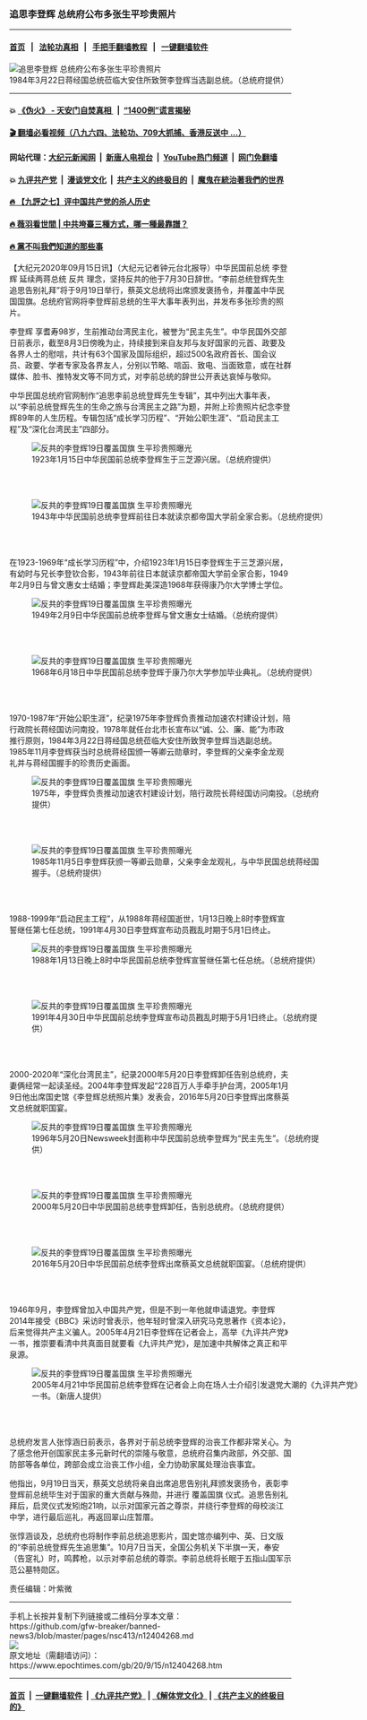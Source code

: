### 追思李登辉 总统府公布多张生平珍贵照片
------------------------

#### [首页](https://github.com/gfw-breaker/banned-news3/blob/master/README.md) &nbsp;&nbsp;|&nbsp;&nbsp; [法轮功真相](https://github.com/begood0513/basic/blob/master/README.md)  &nbsp;&nbsp;|&nbsp;&nbsp; [手把手翻墙教程](https://github.com/gfw-breaker/guides/wiki)  &nbsp;&nbsp;|&nbsp;&nbsp; [一键翻墙软件](https://github.com/gfw-breaker/nogfw/blob/master/README.md)  



<div><img alt="追思李登辉 总统府公布多张生平珍贵照片" class="attachment-djy_600_400 size-djy_600_400 wp-post-image" src="https://i.epochtimes.com/assets/uploads/2020/09/2009142354242378-523x400.jpg"/>
<div class="caption">
 1984年3月22日蒋经国总统莅临大安住所致贺李登辉当选副总统。（总统府提供）
</div></div><hr/>

#### 💥 [《伪火》 - 天安门自焚真相 ](http://158.247.203.241:10000/videos/blog/weihuo.html)&nbsp; |&nbsp; [“1400例”谎言揭秘  ](http://158.247.203.241:10000/videos/blog/jiexi1400.html)

#### [ 🎬  翻墙必看视频（八九六四、法轮功、709大抓捕、香港反送中 ...）](https://github.com/gfw-breaker/links/blob/master/banned.md)

#### 网站代理：[大纪元新闻网](http://158.247.203.241:10080/gb/) &nbsp;|&nbsp; [新唐人电视台](http://158.247.203.241:8808/gb/)  &nbsp;|&nbsp; [YouTube热门频道](http://158.247.203.241/youtube.html) &nbsp;|&nbsp; [网门免翻墙](http://158.247.203.241:11000/show.aspx?name=ogHome)

#### 💥 [九评共产党](http://158.247.203.241:10000/videos/res/jiuping/)&nbsp; |&nbsp; [漫谈党文化](http://158.247.203.241:10000/videos/res/mtdwh/)&nbsp; |&nbsp; [共产主义的终极目的](http://158.247.203.241:10000/videos/res/zjmd/)&nbsp; |&nbsp; [魔鬼在統治著我們的世界](http://158.247.203.241:10000/videos/res/TheSpecter/)  

#### [ 🔥  【九評之七】评中国共产党的杀人历史](http://158.247.203.241:10000/videos/news/../res/jiuping/index.html)

#### [ 🔥  薇羽看世間 | 中共垮臺三種方式，哪一種最靠譜？](http://158.247.203.241:10000/videos/news/weiyu01.html)

#### [ 🔥  黨不叫我們知道的那些事](http://158.247.203.241:10000/videos/news/truth02.html)

<div><p>
 【大纪元2020年09月15日讯】（大纪元记者钟元台北报导）中华民国前总统
 <ok href="https://www.epochtimes.com/gb/tag/%E6%9D%8E%E7%99%BB%E8%BE%89.html">
  李登辉
 </ok>
 延续两蒋总统
 <ok href="https://www.epochtimes.com/gb/tag/%E5%8F%8D%E5%85%B1.html">
  反共
 </ok>
 理念，坚持反共的他于7月30日辞世。“李前总统登辉先生追思告别礼拜”将于9月19日举行，蔡英文总统将出席颁发褒扬令，并覆盖中华民国国旗。总统府官网将李登辉前总统的生平大事年表列出，并发布多张珍贵的照片。
</p>
<p>
 <ok href="https://www.epochtimes.com/gb/tag/%E6%9D%8E%E7%99%BB%E8%BE%89.html">
  李登辉
 </ok>
 享耆寿98岁，生前推动台湾民主化，被誉为“民主先生”。中华民国外交部日前表示，截至8月3日傍晚为止，持续接到来自友邦与友好国家的元首、政要及各界人士的慰唁，共计有63个国家及国际组织，超过500名政府首长、国会议员、政要、学者专家及各界友人，分别以节略、唁函、致电、当面致意，或在社群媒体、脸书、推特发文等不同方式，对李前总统的辞世公开表达哀悼与敬仰。
</p>
<p>
 中华民国总统府官网制作“追思李前总统登辉先生专辑”，其中列出大事年表，以“李前总统登辉先生的生命之旅与台湾民主之路”为题，并附上珍贵照片纪念李登辉89年的人生历程。专辑包括“成长学习历程”、“开始公职生涯”、“启动民主工程”及“深化台湾民主”四部分。
</p>
<figure class="wp-caption aligncenter" id="attachment_12404315" style="width: 523px">
 <ok href="https://i.epochtimes.com/assets/uploads/2020/09/2009142346232378.jpg">
  <img alt="反共的李登辉19日覆盖国旗 生平珍贵照曝光" class="size-large wp-image-12404315" src="https://i.epochtimes.com/assets/uploads/2020/09/2009142346232378.jpg" title="反共的李登辉19日覆盖国旗 生平珍贵照曝光"/>
 </ok>
 <br/><figcaption class="wp-caption-text">
  1923年1月15日中华民国前总统李登辉生于三芝源兴居。（总统府提供）
 </figcaption><br/>
</figure><br/>
<figure class="wp-caption aligncenter" id="attachment_12404317" style="width: 523px">
 <ok href="https://i.epochtimes.com/assets/uploads/2020/09/2009142348382378.jpg">
  <img alt="反共的李登辉19日覆盖国旗 生平珍贵照曝光" class="size-large wp-image-12404317" src="https://i.epochtimes.com/assets/uploads/2020/09/2009142348382378.jpg" title="反共的李登辉19日覆盖国旗 生平珍贵照曝光"/>
 </ok>
 <br/><figcaption class="wp-caption-text">
  1943年中华民国前总统李登辉前往日本就读京都帝国大学前全家合影。（总统府提供）
 </figcaption><br/>
</figure><br/>
<p>
 在1923-1969年“成长学习历程”中，介绍1923年1月15日李登辉生于三芝源兴居，有幼时与兄长李登钦合影，1943年前往日本就读京都帝国大学前全家合影，1949年2月9日与曾文惠女士结婚；李登辉赴美深造1968年获得康乃尔大学博士学位。
</p>
<figure class="wp-caption aligncenter" id="attachment_12404318" style="width: 523px">
 <ok href="https://i.epochtimes.com/assets/uploads/2020/09/2009142350082378.jpg">
  <img alt="反共的李登辉19日覆盖国旗 生平珍贵照曝光" class="size-large wp-image-12404318" src="https://i.epochtimes.com/assets/uploads/2020/09/2009142350082378.jpg" title="反共的李登辉19日覆盖国旗 生平珍贵照曝光"/>
 </ok>
 <br/><figcaption class="wp-caption-text">
  1949年2月9日中华民国前总统李登辉与曾文惠女士结婚。（总统府提供）
 </figcaption><br/>
</figure><br/>
<figure class="wp-caption aligncenter" id="attachment_12404320" style="width: 523px">
 <ok href="https://i.epochtimes.com/assets/uploads/2020/09/2009142352052378.jpg">
  <img alt="反共的李登辉19日覆盖国旗 生平珍贵照曝光" class="size-large wp-image-12404320" src="https://i.epochtimes.com/assets/uploads/2020/09/2009142352052378.jpg" title="反共的李登辉19日覆盖国旗 生平珍贵照曝光"/>
 </ok>
 <br/><figcaption class="wp-caption-text">
  1968年6月18日中华民国前总统李登辉于康乃尔大学参加毕业典礼。（总统府提供）
 </figcaption><br/>
</figure><br/>
<p>
 1970-1987年“开始公职生涯”，纪录1975年李登辉负责推动加速农村建设计划，陪行政院长蒋经国访问南投，1978年就任台北市长宣布以“诚、公、廉、能”为市政推行原则，1984年3月22日蒋经国总统莅临大安住所致贺李登辉当选副总统。1985年11月李登辉获当时总统蒋经国颁一等卿云勋章时，李登辉的父亲李金龙观礼并与蒋经国握手的珍贵历史画面。
</p>
<figure class="wp-caption aligncenter" id="attachment_12404323" style="width: 523px">
 <ok href="https://i.epochtimes.com/assets/uploads/2020/09/2009142352532378.jpg">
  <img alt="反共的李登辉19日覆盖国旗 生平珍贵照曝光" class="size-large wp-image-12404323" src="https://i.epochtimes.com/assets/uploads/2020/09/2009142352532378.jpg" title="反共的李登辉19日覆盖国旗 生平珍贵照曝光"/>
 </ok>
 <br/><figcaption class="wp-caption-text">
  1975年，李登辉负责推动加速农村建设计划，陪行政院长蒋经国访问南投。（总统府提供）
 </figcaption><br/>
</figure><br/>
<figure class="wp-caption aligncenter" id="attachment_12404324" style="width: 523px">
 <ok href="https://i.epochtimes.com/assets/uploads/2020/09/2009150012292378.jpg">
  <img alt="反共的李登辉19日覆盖国旗 生平珍贵照曝光" class="size-large wp-image-12404324" src="https://i.epochtimes.com/assets/uploads/2020/09/2009150012292378.jpg" title="反共的李登辉19日覆盖国旗 生平珍贵照曝光"/>
 </ok>
 <br/><figcaption class="wp-caption-text">
  1985年11月5日李登辉获颁一等卿云勋章，父亲李金龙观礼，与中华民国总统蒋经国握手。（总统府提供）
 </figcaption><br/>
</figure><br/>
<p>
 1988-1999年“启动民主工程”，从1988年蒋经国逝世，1月13日晚上8时李登辉宣誓继任第七任总统，1991年4月30日李登辉宣布动员戡乱时期于5月1日终止。
</p>
<figure class="wp-caption aligncenter" id="attachment_12404325" style="width: 523px">
 <ok href="https://i.epochtimes.com/assets/uploads/2020/09/2009150013412378.jpg">
  <img alt="反共的李登辉19日覆盖国旗 生平珍贵照曝光" class="size-large wp-image-12404325" src="https://i.epochtimes.com/assets/uploads/2020/09/2009150013412378.jpg" title="反共的李登辉19日覆盖国旗 生平珍贵照曝光"/>
 </ok>
 <br/><figcaption class="wp-caption-text">
  1988年1月13日晚上8时中华民国前总统李登辉宣誓继任第七任总统。（总统府提供）
 </figcaption><br/>
</figure><br/>
<figure class="wp-caption aligncenter" id="attachment_12404328" style="width: 523px">
 <ok href="https://i.epochtimes.com/assets/uploads/2020/09/2009150026582378.jpg">
  <img alt="反共的李登辉19日覆盖国旗 生平珍贵照曝光" class="size-large wp-image-12404328" src="https://i.epochtimes.com/assets/uploads/2020/09/2009150026582378.jpg" title="反共的李登辉19日覆盖国旗 生平珍贵照曝光"/>
 </ok>
 <br/><figcaption class="wp-caption-text">
  1991年4月30日中华民国前总统李登辉宣布动员戡乱时期于5月1日终止。（总统府提供）
 </figcaption><br/>
</figure><br/>
<p>
 2000-2020年“深化台湾民主”，纪录2000年5月20日李登辉卸任告别总统府，夫妻俩经常一起读圣经。2004年李登辉发起“228百万人手牵手护台湾，2005年1月9日他出席国史馆《李登辉总统照片集》发表会，2016年5月20日李登辉出席蔡英文总统就职国宴。
</p>
<figure class="wp-caption aligncenter" id="attachment_12404330" style="width: 523px">
 <ok href="https://i.epochtimes.com/assets/uploads/2020/09/2009150028092378.jpg">
  <img alt="反共的李登辉19日覆盖国旗 生平珍贵照曝光" class="size-large wp-image-12404330" src="https://i.epochtimes.com/assets/uploads/2020/09/2009150028092378.jpg" title="反共的李登辉19日覆盖国旗 生平珍贵照曝光"/>
 </ok>
 <br/><figcaption class="wp-caption-text">
  1996年5月20日Newsweek封面称中华民国前总统李登辉为“民主先生”。（总统府提供）
 </figcaption><br/>
</figure><br/>
<figure class="wp-caption aligncenter" id="attachment_12404332" style="width: 523px">
 <ok href="https://i.epochtimes.com/assets/uploads/2020/09/2009150029512378.jpg">
  <img alt="反共的李登辉19日覆盖国旗 生平珍贵照曝光" class="size-large wp-image-12404332" src="https://i.epochtimes.com/assets/uploads/2020/09/2009150029512378.jpg" title="反共的李登辉19日覆盖国旗 生平珍贵照曝光"/>
 </ok>
 <br/><figcaption class="wp-caption-text">
  2000年5月20日中华民国前总统李登辉卸任，告别总统府。（总统府提供）
 </figcaption><br/>
</figure><br/>
<figure class="wp-caption aligncenter" id="attachment_12404333" style="width: 523px">
 <ok href="https://i.epochtimes.com/assets/uploads/2020/09/2009150031482378.jpg">
  <img alt="反共的李登辉19日覆盖国旗 生平珍贵照曝光" class="size-large wp-image-12404333" src="https://i.epochtimes.com/assets/uploads/2020/09/2009150031482378.jpg" title="反共的李登辉19日覆盖国旗 生平珍贵照曝光"/>
 </ok>
 <br/><figcaption class="wp-caption-text">
  2016年5月20日中华民国前总统李登辉出席蔡英文总统就职国宴。（总统府提供）
 </figcaption><br/>
</figure><br/>
<p>
 1946年9月，李登辉曾加入中国共产党，但是不到一年他就申请退党。李登辉2014年接受《BBC》采访时曾表示，他年轻时曾深入研究马克思著作《资本论》，后来觉得共产主义骗人。2005年4月21日李登辉在记者会上，高举《九评共产党》一书，推崇要看清中共真面目就要看《九评共产党》，是加速中共解体之真正和平泉源。
</p>
<figure class="wp-caption aligncenter" id="attachment_12404563" style="width: 600px">
 <ok href="https://i.epochtimes.com/assets/uploads/2020/09/2009150221142378.jpg">
  <img alt="反共的李登辉19日覆盖国旗 生平珍贵照曝光" class="size-large wp-image-12404563" src="https://i.epochtimes.com/assets/uploads/2020/09/2009150221142378-600x400.jpg" title="反共的李登辉19日覆盖国旗 生平珍贵照曝光"/>
 </ok>
 <br/><figcaption class="wp-caption-text">
  2005年4月21中华民国前总统李登辉在记者会上向在场人士介绍引发退党大潮的《九评共产党》一书。（新唐人提供）
 </figcaption><br/>
</figure><br/>
<p>
 总统府发言人张惇涵日前表示，各界对于前总统李登辉的治丧工作都非常关心。为了感念他开创国家民主多元新时代的崇隆与敬意，总统府召集内政部，外交部、国防部等各单位，跨部会成立治丧工作小组，全力协助家属处理治丧事宜。
</p>
<p>
 他指出，9月19日当天，蔡英文总统将亲自出席追思告别礼拜颁发褒扬令，表彰李登辉前总统毕生对于国家的重大贡献与殊勋，并进行
 <ok href="https://www.epochtimes.com/gb/tag/%E8%A6%86%E7%9B%96%E5%9B%BD%E6%97%97.html">
  覆盖国旗
 </ok>
 仪式。追思告别礼拜后，启灵仪式发矧炮21响，以示对国家元首之尊崇，并绕行李登辉的母校淡江中学，进行最后巡礼，再返回翠山庄暂厝。
</p>
<p>
 张惇涵谈及，总统府也将制作李前总统追思影片，国史馆亦编列中、英、日文版的“李前总统登辉先生追思集”。10月7日当天，全国公务机关下半旗一天，奉安（告窆礼）时，鸣葬枪，以示对李前总统的尊崇。李前总统将长眠于五指山国军示范公墓特勋区。
</p>
<p>
 责任编辑：叶紫微
</p>
</div>
<hr/>
手机上长按并复制下列链接或二维码分享本文章：<br/>
https://github.com/gfw-breaker/banned-news3/blob/master/pages/nsc413/n12404268.md <br/>
<a href='https://github.com/gfw-breaker/banned-news3/blob/master/pages/nsc413/n12404268.md'><img src='https://github.com/gfw-breaker/banned-news3/blob/master/pages/nsc413/n12404268.md.png'/></a> <br/>
原文地址（需翻墙访问）：https://www.epochtimes.com/gb/20/9/15/n12404268.htm


------------------------
#### [首页](https://github.com/gfw-breaker/banned-news3/blob/master/README.md) &nbsp;|&nbsp; [一键翻墙软件](https://github.com/gfw-breaker/nogfw/blob/master/README.md) &nbsp;| [《九评共产党》](https://github.com/gfw-breaker/9ping.md/blob/master/README.md#九评之一评共产党是什么) | [《解体党文化》](https://github.com/gfw-breaker/jtdwh.md/blob/master/README.md) | [《共产主义的终极目的》](https://github.com/gfw-breaker/gczydzjmd.md/blob/master/README.md)


<img src='http://gfw-breaker.win/banned-news3/pages/nsc413/n12404268.md' width='0px' height='0px'/>